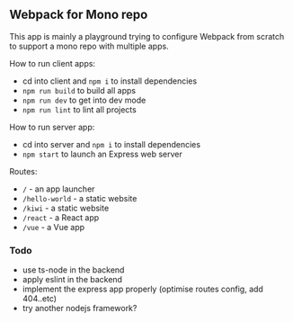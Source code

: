 ## Webpack for Mono repo

This app is mainly a playground trying to configure Webpack from scratch to support a mono repo with multiple apps.

How to run client apps:

- cd into client and `npm i` to install dependencies
- `npm run build` to build all apps
- `npm run dev` to get into dev mode
- `npm run lint` to lint all projects

How to run server app:

- cd into server and `npm i` to install dependencies
- `npm start` to launch an Express web server

Routes:

- `/` - an app launcher
- `/hello-world` - a static website
- `/kiwi` - a static website
- `/react` - a React app
- `/vue` - a Vue app

### Todo

- use ts-node in the backend
- apply eslint in the backend
- implement the express app properly (optimise routes config, add 404..etc)
- try another nodejs framework?
